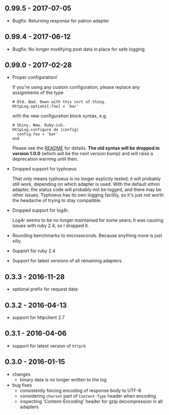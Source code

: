 ## 0.99.5 - 2017-07-05

* Bugfix: Returning response for patron adapter

## 0.99.4 - 2017-06-12

* Bugfix: No longer modifying post data in place for safe logging

## 0.99.0 - 2017-02-28

* Proper configuration!

  If you're using any custom configuration, please replace any assignments of the type

      # Old. Bad. Down with this sort of thing.
      HttpLog.options[:foo] = 'bar'  

  with the new configuration block syntax, e.g.

      # Shiny. New. Ruby-ish.
      HttpLog.configure do |config|
        config.foo = 'bar'
      end

  Please see the [README](README.md#configuration) for details. **The old syntax will be dropped in version 1.0.0** (which will be the next version bump) and will raise a deprecation warning until then.

* Dropped support for typhoeus

  That only means typhoeus is no longer explictly tested; it will probably still work, depending on which adapter is used. With the default ethon adapter, the status code will probably not be logged, and there may be other issues. Typhoeus has its own logging facility, so it's just not worth the headache of trying to stay compatible.

* Dropped support for log4r.

  Log4r seems to be no longer maintained for some years; it was causing issues with ruby 2.4, so I dropped it.

* Rounding benchmarks to microseconds. Because anything more is just silly.

* Support for ruby 2.4
* Support for latest versions of all remaining adapters

## 0.3.3 - 2016-11-28

* optional prefix for request data

## 0.3.2 - 2016-04-13

* support for httpclient 2.7

## 0.3.1 - 2016-04-06

* support for latest version of `httprb`

## 0.3.0 - 2016-01-15
* changes
  * binary data is no longer written to the log
* bug fixes
  * consistently forcing encoding of response body to UTF-8
  * considering `charset` part of `Content-Type` header when encoding
  * inspecting 'Content-Encoding' header for gzip decompression in all adapters
